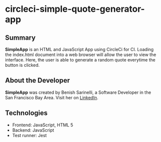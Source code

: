 # circleci-simple-quote-generator-app

## Summary

**SimpleApp** is an HTML and JavaScript App using CircleCi for CI.
Loading the index.html document into a web browser will allow the user to view the interface. Here, the user is able to generate a random quote everytime the button is clicked.

## About the Developer
**SimpleApp** was created by Benish Sarinelli, a Software Developer in the San Francisco Bay Area.
Visit her on [LinkedIn](https://www.linkedin.com/in/bsarinelli/).

## Technologies
- Frontend: JavaScript, HTML 5
- Backend: JavaScript
- Test runner: Jest



